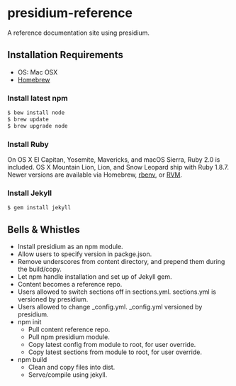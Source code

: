 # presidium-reference

A reference documentation site using presidium.

## Installation Requirements

- OS: Mac OSX
- [Homebrew](http://brew.sh/)
 
### Install latest npm

```sh
$ bew install node
$ brew update
$ brew upgrade node
```
 
### Install Ruby

On OS X El Capitan, Yosemite, Mavericks, and macOS Sierra, Ruby 2.0 is included. OS X Mountain Lion, Lion, and Snow Leopard ship with Ruby 1.8.7. Newer versions are available via Homebrew, [rbenv](https://github.com/rbenv/rbenv#readme), or [RVM](http://rvm.io/).

### Install Jekyll

```
$ gem install jekyll
```

## Bells & Whistles

- Install presidium as an npm module.
- Allow users to specify version in packge.json.
- Remove underscores from content directory, and prepend them during the build/copy.
- Let npm handle installation and set up of Jekyll gem.
- Content becomes a reference repo.
- Users allowed to switch sections off in sections.yml. sections.yml is versioned by presidium.
- Users allowed to change _config.yml. _config.yml versioned by presidium.
- npm init
    - Pull content reference repo.
    - Pull npm presidium module.
    - Copy latest config from module to root, for user override.
    - Copy latest sections from module to root, for user override.
- npm build
    - Clean and copy files into dist.
    - Serve/compile using jekyll.
